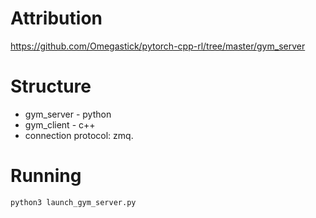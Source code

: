 # Attribution
https://github.com/Omegastick/pytorch-cpp-rl/tree/master/gym_server

# Structure
- gym_server - python
- gym_client - c++
- connection protocol: zmq.

# Running
```
python3 launch_gym_server.py
```